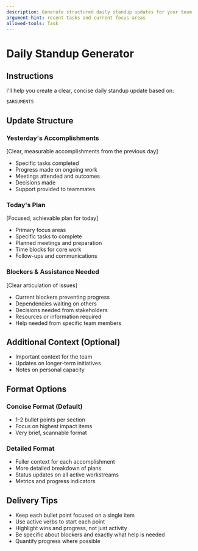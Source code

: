```yaml
---
description: Generate structured daily standup updates for your team
argument-hint: recent tasks and current focus areas
allowed-tools: Task
---
```


# Daily Standup Generator

## Instructions

I'll help you create a clear, concise daily standup update based on:

```
$ARGUMENTS
```

## Update Structure

### Yesterday's Accomplishments
[Clear, measurable accomplishments from the previous day]
- Specific tasks completed
- Progress made on ongoing work
- Meetings attended and outcomes
- Decisions made
- Support provided to teammates

### Today's Plan
[Focused, achievable plan for today]
- Primary focus areas
- Specific tasks to complete
- Planned meetings and preparation
- Time blocks for core work
- Follow-ups and communications

### Blockers & Assistance Needed
[Clear articulation of issues]
- Current blockers preventing progress
- Dependencies waiting on others
- Decisions needed from stakeholders
- Resources or information required
- Help needed from specific team members

## Additional Context (Optional)
- Important context for the team
- Updates on longer-term initiatives
- Notes on personal capacity

## Format Options

### Concise Format (Default)
- 1-2 bullet points per section
- Focus on highest impact items
- Very brief, scannable format

### Detailed Format
- Fuller context for each accomplishment
- More detailed breakdown of plans
- Status updates on all active workstreams
- Metrics and progress indicators

## Delivery Tips
- Keep each bullet point focused on a single item
- Use active verbs to start each point
- Highlight wins and progress, not just activity
- Be specific about blockers and exactly what help is needed
- Quantify progress where possible